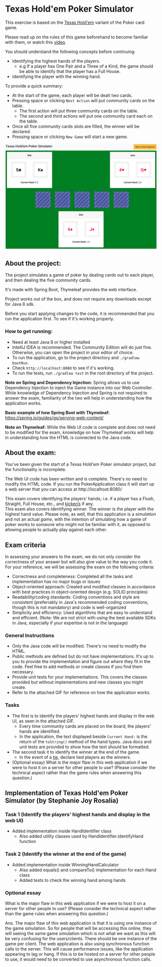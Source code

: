 # Texas Hold'em Poker Simulator

This exercise is based on the [Texas Hold'em](https://en.wikipedia.org/wiki/Texas_hold_%27em) variant of the Poker card game.

Please read up on the rules of this game beforehand to become familiar with them, or watch this 
[video](https://www.youtube.com/watch?v=GAoR9ji8D6A).

You should understand the following concepts before continuing:

- Identifying the highest hands of the players.
  - e.g If a player has One Pair and a Three of a Kind, the game should be able to identify that the player has a 
  Full House. 
- Identifying the player with the winning hand.

To provide a quick summary:

- At the start of the game, each player will be dealt two cards.
- Pressing space or clicking `Next Action` will put community cards on the table.
  - The first action will put three community cards on the table.
  - The second and third actions will put one community card each on the table.
- Once all five community cards slots are filled, the winner will be declared.
- Pressing space or clicking `New Game` will start a new game.

![simulator in action](texas-holdem-poker-simulator.gif)

## About the project:

The project simulates a game of poker by dealing cards out to each player, and then dealing the five community cards. 

It's made with Spring Boot, Thymeleaf provides the web interface.

Project works out of the box, and does not require any downloads except for Java 8 sdk.

Before you start applying changes to the code, it is recommended that you run the application first. To see if it's working properly.

### How to get running:
- Need at least Java 8 or higher installed
- IntelliJ IDEA is recommended. The Community Edition will do just fine.
  Otherwise, you can open the project in your editor of choice.
- To run the application, go to the project directory and `./gradlew bootRun`. 
- Check `http://localhost:8080` to see if it's working.
- To run the tests, run `./gradlew test` in the root directory of the project.

**Note on Spring and Dependency Injection:** Spring allows us to use Dependency Injection to inject the Game instance 
into our Web Controller. While knowledge of Dependency Injection and Spring is not required to answer the exam, 
familiarity of the two will help in understanding how the application works.

**Basic example of how Spring Boot with Thymeleaf:** https://spring.io/guides/gs/serving-web-content/


**Note on Thymeleaf:** While the Web UI code is complete and does not need to be modified for the exam, knowledge on how 
Thymeleaf works will help in understanding how the HTML is connected to the Java code.

## About the exam:

You've been given the start of a Texas Hold'em Poker simulator project, but the functionality is incomplete.

The Web UI code has been written and is complete. There's no need to modify the HTML code.
If you run the PokerApplication class it will start up a web server that you can access at http://localhost:8080/

This exam covers identifying the players' hands; i.e. if a player has a Flush, Straight, Full House, etc., and 
[kicker/s](https://en.wikipedia.org/wiki/Texas_hold_%27em#Kickers_and_ties) if any.  
This exam also covers identifying winner. The winner is the player with the highest hand value.
Please note, as well, that this application is a *simulation* and not an actual *game*, with the intention of simulating how a game of poker works to someone who might not be familiar with it, as opposed to allowing people to actually play against each other.

## Exam criteria
In assessing your answers to the exam, we do not only consider the correctness of your answer but will also give value to the way you code it. For your reference, we will be assessing the exam on the following criteria:
- Correctness and completeness: Completed all the tasks and implementation has no major bugs or issues
- Object-oriented approach: Created and modified classes in accordance with best practices in object-oriented design (e.g. SOLID principles)
- Readability/coding standards: Coding conventions and style are consistent (preferrably in Java's recommended coding conventions, though this is not mandatory) and code is well-organized
- Simplicity and efficiency: Used algorithms that are easy to understand and efficient. (Note: We are not strict with using the best available SDKs in Java, especially if your expertise is not in the language)

### General Instructions
- Only the Java code will be modified. There's no need to modify the HTML.
- Public methods are defined but do not have implementations. It's up to you to provide the implementation and figure out 
where they fit in the code. Feel free to add methods or create classes if you find them necessary.
- Provide unit tests for your implementations. This covers the classes provided but without implementations and 
new classes you might create.
- Refer to the attached GIF for reference on how the application works.

### Tasks
- The first is to identify the players' highest hands and display in the web UI, as seen in the attached GIF.
  - Every time community cards are placed on the board, the players' hands are identified.
  - In the application, the text displayed beside `Current Hand:` is the return of the `toString()` method of the hand 
  types. Java docs and unit tests are provided to show how the text should be formatted.
- The second task it to identify the winner at the end of the game.
  - In the event of a [tie](https://en.wikipedia.org/wiki/Texas_hold_%27em#Kickers_and_ties), declare tied players as 
  the winners.
- (Optional essay) What is the major flaw in this web application if we were to host it on a server for other people to use? (Please consider the technical aspect rather than the game rules when answering this question.)

## Implementation of Texas Hold'em Poker Simulator (by Stephanie Joy Rosalia)

### Task 1 (Identify the players' highest hands and display in the web UI)
- Added implementation inside HandIdentifier class
  - Also added utility classes used by HandIdentifier.identifyHand function 
  
### Task 2 (Identify the winner at the end of the game)
- Added implementation inside WinningHandCalculator
  - Also added equals() and compareTo() implementation for each Hand class
  - Added tests to check the winning hand among hands
  
  
### Optional essay
What is the major flaw in this web application if we were to host it on a server for other people to use? (Please consider the technical aspect rather than the game rules when answering this question.) 

Ans. The major flaw of this web application is that it is using one instance of the game simulation. So for people that will be accessing this online, they will seeing the same game simulation which is not what we want as this will be very confusing for the users/clients. There should be one instance of the game per client. The web application is also using synchronous function calls to the server. This will cause performance issues, like the application appearing to lag or hang. If this is to be hosted on a server for other people to use, it would need to be converted to use asynchronous function calls.